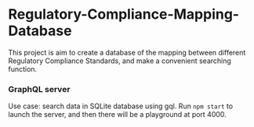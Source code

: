 # Regulatory-Compliance-Mapping-Database
This project is aim to create a database of the mapping between different Regulatory Compliance Standards, and make a convenient searching function.

### GraphQL server
Use case: search data in SQLite database using gql.
Run `npm start` to launch the server, and then there will be a playground at port 4000.
